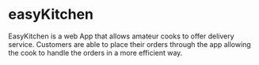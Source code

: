 # easyKitchen

EasyKitchen is a web App that allows amateur cooks to offer delivery service. Customers are able to place their orders through the app allowing the cook to handle the orders in a more efficient way.
